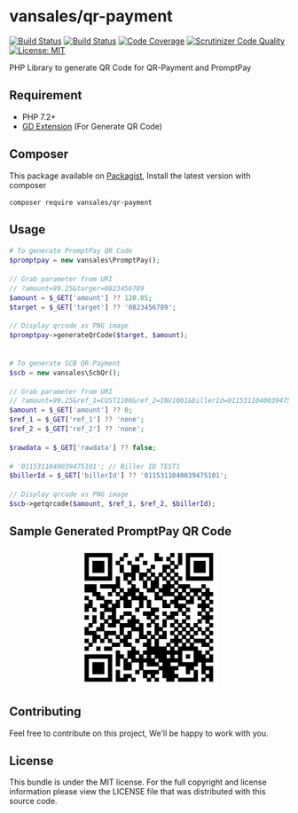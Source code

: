 # vansales/qr-payment
[![Build Status](https://travis-ci.org/vansales/qr-payment.svg?branch=master)](https://travis-ci.org/vansales/qr-payment)
[![Build Status](https://scrutinizer-ci.com/g/vansales/qr-payment/badges/build.png?b=master)](https://scrutinizer-ci.com/g/vansales/qr-payment/build-status/master)
[![Code Coverage](https://scrutinizer-ci.com/g/vansales/qr-payment/badges/coverage.png?b=master)](https://scrutinizer-ci.com/g/vansales/qr-payment/?branch=master)
[![Scrutinizer Code Quality](https://scrutinizer-ci.com/g/vansales/qr-payment/badges/quality-score.png?b=master)](https://scrutinizer-ci.com/g/vansales/qr-payment/?branch=master)
[![License: MIT](https://img.shields.io/badge/License-MIT-green.svg)](https://opensource.org/licenses/MIT)

PHP Library to generate QR Code for QR-Payment and PromptPay

## Requirement
- PHP 7.2+
- [GD Extension](http://php.net/manual/en/book.image.php) (For Generate QR Code)

## Composer
This package available on [Packagist](https://packagist.org/packages/vansales/qr-payment), Install the latest version with composer 

```
composer require vansales/qr-payment
```

## Usage

```php
# To generate PromptPay QR Code
$promptpay = new vansales\PromptPay();

// Grab parameter from URI
// ?amount=99.25&targer=0823456789
$amount = $_GET['amount'] ?? 120.05;
$target = $_GET['target'] ?? '0823456789';

// Display qrcode as PNG image
$promptpay->generateQrCode($target, $amount);


# To generate SCB QR-Payment
$scb = new vansales\ScbQr();

// Grab parameter from URI
// ?amount=99.25&ref_1=CUST1100&ref_2=INV1001&billerId=0115311040039475101
$amount = $_GET['amount'] ?? 0;
$ref_1 = $_GET['ref_1'] ?? 'none';
$ref_2 = $_GET['ref_2'] ?? 'none';

$rawdata = $_GET['rawdata'] ?? false;

# '0115311040039475101'; // Biller ID TEST1
$billerId = $_GET['billerId'] ?? '0115311040039475101'; 

// Display qrcode as PNG image
$scb->getqrcode($amount, $ref_1, $ref_2, $billerId);
```

## Sample Generated PromptPay QR Code
<p align="center">
  <img src="images/promptpay.png" width="250" />
</p>

## Contributing
Feel free to contribute on this project, We'll be happy to work with you.

## License
This bundle is under the MIT license. For the full copyright and license information please view the LICENSE file that was distributed with this source code.
